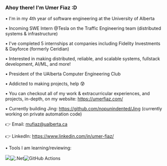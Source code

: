 ### Ahoy there! I'm Umer Fiaz :D

• I'm in my 4th year of software engineering at the University of Alberta

• Incoming SWE Intern @Tesla on the Traffic Engineering team (distributed systems & infrastructure)

• I've completed 5 internships at companies including Fidelity Investments & Dayforce (formerly Ceridian)

• Interested in making distributed, reliable, and scalable systems, fullstack development, AI/ML, and more!

• President of the UAlberta Computer Engineering Club                        

• Addicted to making projects, help 😰

• You can checkout all of my work & extracurricular experiences, and projects, in-depth, on my website: https://umerfiaz.com/     

• Currently building Jing: https://github.com/nopunindented/Jing (currently working on private automation code)

:point_right: Email: mufiaz@ualberta.ca

:point_right: LinkedIn: https://www.linkedin.com/in/umer-fiaz/

• Tools I am learning/reviewing:

<img src="https://img.shields.io/badge/go-%2300ADD8.svg?&style=for-the-badge&logo=go&logoColor=white"/>![.Net](https://img.shields.io/badge/.NET-5C2D91?style=for-the-badge&logo=.net&logoColor=white)![GitHub Actions](https://img.shields.io/badge/github%20actions-%232671E5.svg?style=for-the-badge&logo=githubactions&logoColor=white)
